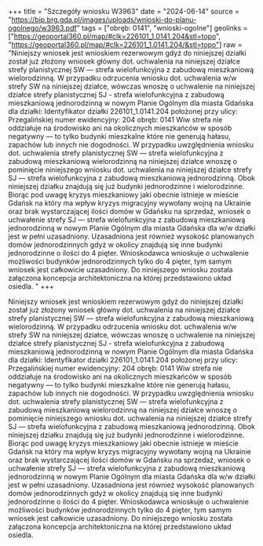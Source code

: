 +++
title = "Szczegóły wniosku W3963"
date = "2024-06-14"
source = "https://bip.brg.gda.pl/images/uploads/wnioski-do-planu-ogolnego/w3963.pdf"
tags = ["obręb: 0141", "wnioski-ogolne"]
geolinks = ["https://geoportal360.pl/map/#clk=226101_1.0141.204&stl=topo", "https://geoportal360.pl/map/#clk=226101_1.0141.204/&stl=topo"]
raw = "Niniejszy wniosek jest wnioskiem rezerwowym gdyż do niniejszej działki został już złożony wniosek główny dot. uchwalenia na niniejszej działce strefy planistycznej SW — strefa wielofunkcyjna z zabudową mieszkaniową wielorodzinną. W przypadku odrzucenia wniosku dot. uchwalenia w/w strefy SW na niniejszej działce, wówczas wnoszę o uchwalenie na niniejszej działce strefy planistycznej SJ - strefa wielofunkcyjna z zabudową mieszkaniową jednorodzinną w nowym Planie Ogólnym dla miasta Gdańska dla działki: Identyfikator działki 226101_1.0141.204 położonej przy ulicy: Przegalińskiej numer ewidencyjny: 204 obręb: 0141 Wiw strefa nie oddziałuje na środowisko ani na okolicznych mieszkańców w sposób negatywny — to tylko budynki mieszkalne które nie generują hałasu, zapachów lub innych nie dogodności. W przypadku uwzględnienia wniosku dot. uchwalenia strefy planistycznej SW — strefa wielofunkcyjna z zabudową mieszkaniową wielorodzinną na niniejszej działce wnoszę o pominięcie niniejszego wniosku dot. uchwalenia na niniejszej działce strefy SJ — strefa wielofunkcyjna z zabudową mieszkaniową jednorodzinną. Obok niniejszej działku znajdują się już budynki jednorodzinne i wielorodzinne. Biorąc pod uwagę kryzys mieszkaniowy jaki obecnie istnieje w mieście Gdańsk na który ma wpływ kryzys migracyjny wywołany wojną na Ukrainie oraz brak wystarczającej ilości domów w Gdańsku na sprzedaż, wniosek o uchwałenie strefy SJ — strefa wielofunkcyjna z zabudową mieszkaniową jednorodzinną w nowym Planie Ogólnym dla miasta Gdańska dla w/w działki jest w pełni uzasadniony. Uzasadniona jest również wysokość planowanych domów jednorodzinnych gdyż w okolicy znajdują się inne budynki jednorodzinne o ilości do 4 pięter. Wnioskodawca wnioskuje o uchwalenie możliwości budynków jednorodzinnych tylko do 4 pięter, tym samym wniosek jest całkowicie uzasadniony. Do niniejszego wniosku została załączona koncepcja architektoniczna na której przedstawiono układ osiedla. "
+++

Niniejszy wniosek jest wnioskiem rezerwowym gdyż do niniejszej działki został już złożony wniosek
główny dot. uchwalenia na niniejszej działce strefy planistycznej SW — strefa wielofunkcyjna z zabudową
mieszkaniową wielorodzinną. W przypadku odrzucenia wniosku dot. uchwalenia w/w strefy SW na niniejszej
działce, wówczas wnoszę o uchwalenie na niniejszej działce strefy planistycznej SJ - strefa wielofunkcyjna z
zabudową mieszkaniową jednorodzinną w nowym Planie Ogólnym dla miasta Gdańska dla działki:
Identyfikator działki 226101_1.0141.204
położonej przy ulicy: Przegalińskiej
numer ewidencyjny: 204
obręb: 0141
Wiw strefa nie oddziałuje na środowisko ani na okolicznych mieszkańców w sposób negatywny — to tylko
budynki mieszkalne które nie generują hałasu, zapachów lub innych nie dogodności.
W przypadku uwzględnienia wniosku dot. uchwalenia strefy planistycznej SW — strefa wielofunkcyjna z
zabudową mieszkaniową wielorodzinną na niniejszej działce wnoszę o pominięcie niniejszego wniosku dot.
uchwalenia na niniejszej działce strefy SJ — strefa wielofunkcyjna z zabudową mieszkaniową jednorodzinną.
Obok niniejszej działku znajdują się już budynki jednorodzinne i wielorodzinne. Biorąc pod uwagę kryzys
mieszkaniowy jaki obecnie istnieje w mieście Gdańsk na który ma wpływ kryzys migracyjny wywołany wojną
na Ukrainie oraz brak wystarczającej ilości domów w Gdańsku na sprzedaż, wniosek o uchwałenie strefy SJ —
strefa wielofunkcyjna z zabudową mieszkaniową jednorodzinną w nowym Planie Ogólnym dla miasta
Gdańska dla w/w działki jest w pełni uzasadniony. Uzasadniona jest również wysokość planowanych
domów jednorodzinnych gdyż w okolicy znajdują się inne budynki jednorodzinne o ilości do 4 pięter.
Wnioskodawca wnioskuje o uchwalenie możliwości budynków jednorodzinnych tylko do 4 pięter, tym samym
wniosek jest całkowicie uzasadniony. Do niniejszego wniosku została załączona koncepcja
architektoniczna na której przedstawiono układ osiedla.



